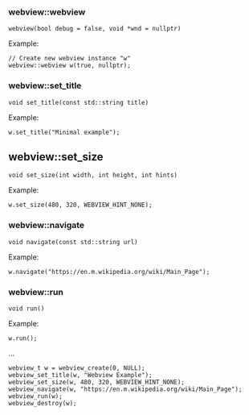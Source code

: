 ### webview::webview
```
webview(bool debug = false, void *wnd = nullptr)
```
Example:
```
// Create new webview instance "w"
webview::webview w(true, nullptr);
```

### webview::set_title
```
void set_title(const std::string title)
```
Example:
```
w.set_title("Minimal example");
```

## webview::set_size
```
void set_size(int width, int height, int hints)
```
Example:
```
w.set_size(480, 320, WEBVIEW_HINT_NONE);
```

### webview::navigate
```
void navigate(const std::string url)
```
Example:
```
w.navigate("https://en.m.wikipedia.org/wiki/Main_Page");
```

### webview::run
```
void run()
```
Example:
```
w.run();
```

...

```
webview_t w = webview_create(0, NULL);
webview_set_title(w, "Webview Example");
webview_set_size(w, 480, 320, WEBVIEW_HINT_NONE);
webview_navigate(w, "https://en.m.wikipedia.org/wiki/Main_Page");
webview_run(w);
webview_destroy(w);
```
